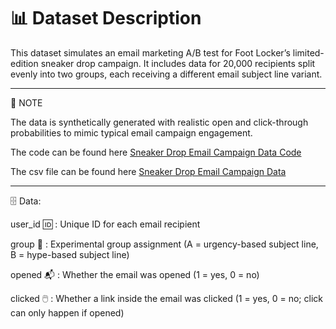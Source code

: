 # 📊 Dataset Description

This dataset simulates an email marketing A/B test for Foot Locker’s limited-edition sneaker drop campaign. It includes data for 20,000 recipients split evenly into two groups, each receiving a different email subject line variant.

---

📌 NOTE 


The data is synthetically generated with realistic open and click-through probabilities to mimic typical email campaign engagement.

The code can be found here [Sneaker Drop Email Campaign Data Code]()

The csv file can be found here [Sneaker Drop Email Campaign Data](data/sneaker_drop_email_ab_data.csv)

---

🗄 Data:


user_id 🆔 : Unique ID for each email recipient

group 👫 : Experimental group assignment (A = urgency-based subject line, B = hype-based subject line)

opened 📬 : Whether the email was opened (1 = yes, 0 = no)

clicked 🖱️ : Whether a link inside the email was clicked (1 = yes, 0 = no; click can only happen if opened)

